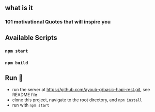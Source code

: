 
## what is it
### 101 motivational Quotes that will inspire you
## Available Scripts

### `npm start`
### `npm build`

## Run 🚀
* run the server at https://github.com/ayoub-g/basic-hapi-rest.git, see README file
* clone this project, navigate to the root directory, and `npm install`
* run with `npm start`